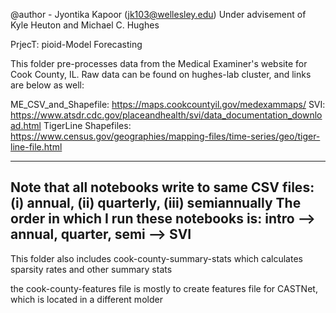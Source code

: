 @author - Jyontika Kapoor (jk103@wellesley.edu)
Under advisement of Kyle Heuton and Michael C. Hughes

PrjecT: pioid-Model Forecasting 

This folder pre-processes data from the Medical Examiner's website for Cook County, IL. 
Raw data can be found on hughes-lab cluster, and links are below as well:

ME_CSV_and_Shapefile: https://maps.cookcountyil.gov/medexammaps/
SVI: https://www.atsdr.cdc.gov/placeandhealth/svi/data_documentation_download.html 
TigerLine Shapefiles: https://www.census.gov/geographies/mapping-files/time-series/geo/tiger-line-file.html 

---
Note that all notebooks write to same CSV files: (i) annual, (ii) quarterly, (iii) semiannually
The order in which I run these notebooks is: intro --> annual, quarter, semi --> SVI
---
This folder also includes cook-county-summary-stats which calculates sparsity rates and other summary stats

the cook-county-features file is mostly to create features file for CASTNet, which is located in a different molder

